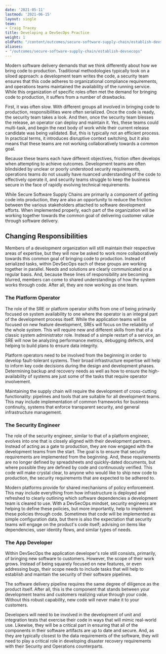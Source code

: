 ```yaml
---
date: '2021-05-11'
lastmod: '2021-06-15'
layout: single
team:
- Craig Tracey
title: Developing a DevSecOps Practice
weight: 1
oldPath: "/content/outcomes/secure-software-supply-chain/establish-devsecops.md"
aliases:
- "/outcomes/secure-software-supply-chain/establish-devsecops"
---
```


Modern software delivery demands that we think differently about how we bring
code to production. Traditional methodologies typically took on a siloed
approach: a development team writes the code, a security team ensures that this
code adheres to organizational compliance requirements, and operations teams
maintained the availability of the running service. While this organization of
specific roles often met the demand for bringing code to production, it suffers
from a number of drawbacks.

First, it was often slow. With different groups all involved in bringing code to
production, responsibilities were often serialized. Once the code is ready, the
security team takes a look. And then, once the security team blesses the
release, an operator can deploy and maintain it. Yes, these teams could
multi-task, and begin the next body of work while their current release
candidate was being validated. But, this is typically not an efficient process.
In practical terms, it introduces disruptive context switching, but it also
means that these teams are not working collaboratively towards a common goal.

Because these teams each have different objectives, friction often develops when
attempting to achieve outcomes. Development teams are often blindsided by
unclear or poorly understood security requirements, operations teams do not
usually have nuanced understanding of the code to effectively operate it, and
security teams struggle to keep the business secure in the face of rapidly
evolving technical requirements.

While Secure Software Supply Chains are primarily a component of getting code
into production, they are also an opportunity to reduce the friction between the
various stakeholders attached to software development efforts. When implemented
properly, each part of the organization will be working together towards the
common goal of delivering customer value through software delivery.

## Changing Responsibilities

Members of a development organization will still maintain their respective areas
of expertise, but they will now be asked to work more collaboratively towards
this common goal of bringing code to production. Instead of serialized tasks,
within DevSecOps each of these groups are working together in parallel. Needs
and solutions are clearly communicated on a regular basis. And, because these
lines of responsibility are becoming blurred, members can come to shared
understandings of how the system works through code. After all, they are now
working as one team.

### The Platform Operator

The role of the SRE or platform operator shifts from one of being primarily
focused on system availability to one where the operator is an integral part of
the development process itself. While the application teams will be focused on
new feature development, SREs will focus on the reliability of the whole system.
This will require new and different skills from that of a classic system
administrator role. Instead of a simple restart of a service, an SRE will now be
analyzing performance metrics, debugging defects, and helping to build plans to
ensure data integrity.

Platform operators need to be involved from the beginning in order to develop
fault-tolerant systems. Their broad infrastructure expertise will help to inform
key code decisions during the design and development phases. Determining backup
and recovery needs as well as how to ensure the high-availability of systems are
just some of the tasks that require operator involvement.

Maintaining the supply chain will require the development of cross-cutting
functionality: pipelines and tools that are suitable for all development teams.
This may include implementation of common frameworks for business continuity,
systems that enforce transparent security, and general infrastructure
management.

### The Security Engineer

The role of the security engineer, similar to that of a platform engineer,
evolves into one that is closely aligned with their development partners.
Instead of acting as a gate to production, they are now engaged with the
development teams from the start. The goal is to ensure that security
requirements are implemented from the beginning. And, these requirements are no
longer defined by spreadsheets and quickly-dated documents, but where possible
they are defined by code and continuously verified. This code will make crystal
clear, to anyone who would like to ship new code to production, the security
requirements that are expected to be adhered to.

Modern platforms provide for shared mechanisms of policy enforcement. This may
include everything from how infrastructure is deployed and refreshed to clearly
outlining which software dependencies a development team is cleared to use. With
a DevSecOps mindset, security engineers are helping to define these policies,
but more importantly, help to implement these policies through code. Sometimes
that code will be implemented as simple configuration data, but there is also
the expectation that security teams will engage on the product's code itself;
advising on items like dependencies, user identity flows, and similar types of
needs.

### The App Developer

Within DevSecOps the application developer's role still consists, primarily, of
bringing new software to customers. However, the scope of their work grows.
Instead of being squarely focused on new features, or even addressing bugs,
their scope needs to include tasks that will help to establish and maintain the
security of their software pipelines. 

The software delivery pipeline requires the same degree of diligence as the
product itself. After all, this is the component that stands between your
development teams and customers realizing value through your code. Without this
robust capability, new code will never make it to your customers.

Developers will need to be involved in the development of unit and integration
tests that exercise their code in ways that will mimic real-world use. Likewise,
they will be a critical part in ensuring that all of the components in their
software artifacts are up to date and secure. And, as they are typically closest
to the data requirements of the software, they will need to play a critical role
in developing disaster recovery requirements with their Security and Operations
counterparts.